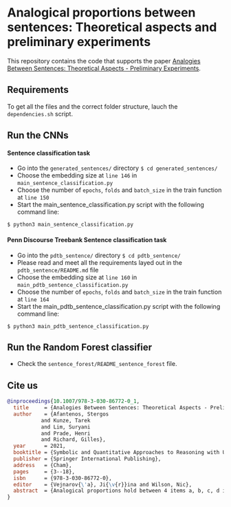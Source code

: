 # Analogical proportions between sentences: Theoretical aspects and preliminary experiments

This repository contains the code that supports the paper [Analogies Between Sentences: Theoretical Aspects - Preliminary Experiments](https://link.springer.com/chapter/10.1007/978-3-030-86772-0_1).

## Requirements
To get all the files and the correct folder structure, lauch the ```dependencies.sh``` script.

## Run the CNNs
#### Sentence classification task
* Go into the ```generated_sentences/``` directory
```$ cd generated_sentences/```
* Choose the embedding size at ```line 146``` in ```main_sentence_classification.py```
* Choose the number of ```epochs```, ```folds``` and ```batch_size``` in the train function at ```line 150```
* Start the main_sentence_classification.py script with the following command line:
```
$ python3 main_sentence_classification.py
```
#### Penn Discourse Treebank Sentence classification task
* Go into the ```pdtb_sentence/``` directory
```$ cd pdtb_sentence/```
* Please read and meet all the requirements layed out in the ```pdtb_sentence/README.md``` file
* Choose the embedding size at ```line 160``` in ```main_pdtb_sentence_classification.py```
* Choose the number of ```epochs```, ```folds``` and ```batch_size``` in the train function at ```line 164```
* Start the main_pdtb_sentence_classification.py script with the following command line:
```
$ python3 main_pdtb_sentence_classification.py
```

## Run the Random Forest classifier
* Check the ```sentence_forest/README_sentence_forest``` file.


## Cite us
```bibtex
@inproceedings{10.1007/978-3-030-86772-0_1,
  title     = {Analogies Between Sentences: Theoretical Aspects - Preliminary Experiments},
  author    = {Afantenos, Stergos
           and Kunze, Tarek
           and Lim, Suryani
           and Prade, Henri
           and Richard, Gilles},
  year      = 2021,
  booktitle = {Symbolic and Quantitative Approaches to Reasoning with Uncertainty},
  publisher = {Springer International Publishing},
  address   = {Cham},
  pages     = {3--18},
  isbn      = {978-3-030-86772-0},
  editor    = {Vejnarov{\'a}, Ji{\v{r}}ina and Wilson, Nic},
  abstract  = {Analogical proportions hold between 4 items a, b, c, d insofar as we can consider that ``a is to b as c is to d''. Such proportions are supposed to obey postulates, from which one can derive Boolean or numerical models that relate vector-based representations of items making a proportion. One basic postulate is the preservation of the proportion by permuting the central elements b and c. However this postulate becomes debatable in many cases when items are words or sentences. This paper proposes a weaker set of postulates based on internal reversal, from which new Boolean and numerical models are derived. The new system of postulates is used to extend a finite set of examples in a machine learning perspective. By embedding a whole sentence into a real-valued vector space, we tested the potential of these weaker postulates for classifying analogical sentences into valid and non-valid proportions. It is advocated that identifying analogical proportions between sentences may be of interest especially for checking discourse coherence, question-answering, argumentation and computational creativity. The proposed theoretical setting backed with promising preliminary experimental results also suggests the possibility of crossing a real-valued embedding with an ontology-based representation of words. This hybrid approach might provide some insights to automatically extract analogical proportions in natural language corpora.}
}

```
